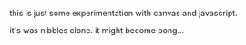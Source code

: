 this is just some experimentation with canvas and javascript.

it's was nibbles clone.
it might become pong...
